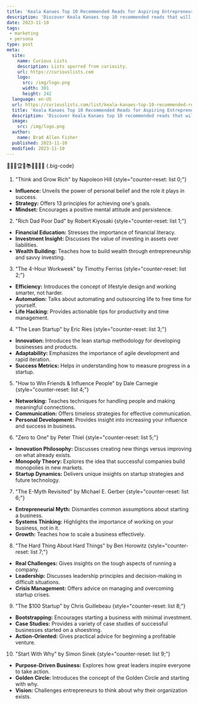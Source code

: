 ```yaml
---
title: 'Keala Kanaes Top 10 Recommended Reads for Aspiring Entrepreneurs'
description: 'Discover Keala Kanaes top 10 recommended reads that will ignite the curiosity of aspiring entrepreneurs and provide valuable insights for success.'
date: 2023-11-10
tags:
 - marketing
 - persona
type: post
meta:
  site:
    name: Curious Lists
    description: Lists spurred from curiosity.
    url: https://curiouslists.com
    logo:
      src: /img/logo.png
      width: 301
      height: 242
  language: en-US
  url: https://curiouslists.com/list/keala-kanaes-top-10-recommended-reads-for-aspiring-entrepreneurs
  title: 'Keala Kanaes Top 10 Recommended Reads for Aspiring Entrepreneurs'
  description: 'Discover Keala Kanaes top 10 recommended reads that will ignite the curiosity of aspiring entrepreneurs and provide valuable insights for success.'
  image:
    src: /img/logo.png
  author:
    name: Brad Allen Fisher
  published: 2023-11-10
  modified: 2023-11-10
---
```



🚀📘💡🏆💼📚🌟🔥🎯👔 {.big-code}

1. "Think and Grow Rich" by Napoleon Hill {style="counter-reset: list 0;"}
  - **Influence:** Unveils the power of personal belief and the role it plays in success.
  - **Strategy:** Offers 13 principles for achieving one's goals.
  - **Mindset:** Encourages a positive mental attitude and persistence.

2. "Rich Dad Poor Dad" by Robert Kiyosaki {style="counter-reset: list 1;"}
  - **Financial Education:** Stresses the importance of financial literacy.
  - **Investment Insight:** Discusses the value of investing in assets over liabilities.
  - **Wealth Building:** Teaches how to build wealth through entrepreneurship and savvy investing.

3. "The 4-Hour Workweek" by Timothy Ferriss {style="counter-reset: list 2;"}
  - **Efficiency:** Introduces the concept of lifestyle design and working smarter, not harder.
  - **Automation:** Talks about automating and outsourcing life to free time for yourself.
  - **Life Hacking:** Provides actionable tips for productivity and time management.

4. "The Lean Startup" by Eric Ries {style="counter-reset: list 3;"}
  - **Innovation:** Introduces the lean startup methodology for developing businesses and products.
  - **Adaptability:** Emphasizes the importance of agile development and rapid iteration.
  - **Success Metrics:** Helps in understanding how to measure progress in a startup.

5. "How to Win Friends & Influence People" by Dale Carnegie {style="counter-reset: list 4;"}
  - **Networking:** Teaches techniques for handling people and making meaningful connections.
  - **Communication:** Offers timeless strategies for effective communication.
  - **Personal Development:** Provides insight into increasing your influence and success in business.

6. "Zero to One" by Peter Thiel {style="counter-reset: list 5;"}
  - **Innovation Philosophy:** Discusses creating new things versus improving on what already exists.
  - **Monopoly Theory:** Explores the idea that successful companies build monopolies in new markets.
  - **Startup Dynamics:** Delivers unique insights on startup strategies and future technology.

7. "The E-Myth Revisited" by Michael E. Gerber {style="counter-reset: list 6;"}
  - **Entrepreneurial Myth:** Dismantles common assumptions about starting a business.
  - **Systems Thinking:** Highlights the importance of working on your business, not in it.
  - **Growth:** Teaches how to scale a business effectively.

8. "The Hard Thing About Hard Things" by Ben Horowitz {style="counter-reset: list 7;"}
  - **Real Challenges:** Gives insights on the tough aspects of running a company.
  - **Leadership:** Discusses leadership principles and decision-making in difficult situations.
  - **Crisis Management:** Offers advice on managing and overcoming startup crises.

9. "The $100 Startup" by Chris Guillebeau {style="counter-reset: list 8;"}
  - **Bootstrapping:** Encourages starting a business with minimal investment.
  - **Case Studies:** Provides a variety of case studies of successful businesses started on a shoestring.
  - **Action-Oriented:** Gives practical advice for beginning a profitable venture.

10. "Start With Why" by Simon Sinek {style="counter-reset: list 9;"}
  - **Purpose-Driven Business:** Explores how great leaders inspire everyone to take action.
  - **Golden Circle:** Introduces the concept of the Golden Circle and starting with why.
  - **Vision:** Challenges entrepreneurs to think about why their organization exists.
